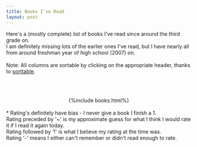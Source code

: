 ```yaml
---
title: Books I've Read
layout: post
---
```

<span class="blogpost">
Here's a (mostly complete) list of books I've read since around the third grade on.
<br>
I am definitely missing lots of the earlier ones I've read, but I have nearly all from around freshman year of high school (2007) on. 
<br>
<br>
Note: All columns are sortable by clicking on the appropriate header, thanks to <a href="http://www.kryogenix.org/code/browser/sorttable/">sorttable</a>.

<br><br>

<center>
{%include books.html%}
</center>

<br>
* Rating's definitely have bias - I never give a book I finish a 1. 
<br>
Rating preceded by '~' is my approximate guess for what I think I would rate it if I read it again today.
<br>
Rating followed by '!' is what I believe my rating at the time was. 
<br>
Rating '-' means I either can't remember or didn't read enough to rate.

</span>
